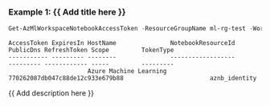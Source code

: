 ### Example 1: {{ Add title here }}
```powershell
Get-AzMlWorkspaceNotebookAccessToken -ResourceGroupName ml-rg-test -WorkspaceName mlworkspace-cli01
```

```output
AccessToken ExpiresIn HostName               NotebookResourceId               PublicDns RefreshToken Scope         TokenType
----------- --------- --------               ------------------               --------- ------------ -----         ---------
                      Azure Machine Learning 770262087db047c88de12c933e679b88                        aznb_identity
```

{{ Add description here }}
